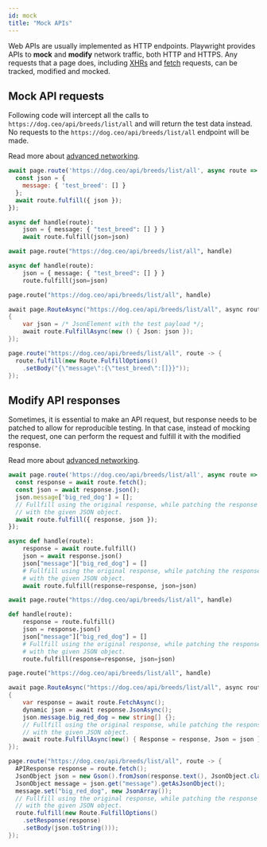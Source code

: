 ```yaml
---
id: mock
title: "Mock APIs"
---
```


Web APIs are usually implemented as HTTP endpoints. Playwright provides APIs to **mock** and **modify** network traffic, both HTTP and HTTPS. Any requests that a page does, including [XHRs](https://developer.mozilla.org/en-US/docs/Web/API/XMLHttpRequest) and
[fetch](https://developer.mozilla.org/en-US/docs/Web/API/Fetch_API) requests, can be tracked, modified and mocked.

## Mock API requests

Following code will intercept all the calls to `https://dog.ceo/api/breeds/list/all` and will return
the test data instead. No requests to the `https://dog.ceo/api/breeds/list/all` endpoint will be made.

Read more about [advanced networking](./network.md).

```js
await page.route('https://dog.ceo/api/breeds/list/all', async route => {
  const json = {
    message: { 'test_breed': [] }
  };
  await route.fulfill({ json });
});
```

```python async
async def handle(route):
    json = { message: { "test_breed": [] } }
    await route.fulfill(json=json)

await page.route("https://dog.ceo/api/breeds/list/all", handle)
```

```python sync
async def handle(route):
    json = { message: { "test_breed": [] } }
    route.fulfill(json=json)

page.route("https://dog.ceo/api/breeds/list/all", handle)
```

```csharp
await page.RouteAsync("https://dog.ceo/api/breeds/list/all", async route =>
{
    var json = /* JsonElement with the test payload */;
    await route.FulfillAsync(new () { Json: json });
});
```

```java
page.route("https://dog.ceo/api/breeds/list/all", route -> {
  route.fulfill(new Route.FulfillOptions()
    .setBody("{\"message\":{\"test_breed\":[]}}"));
});
```

## Modify API responses

Sometimes, it is essential to make an API request, but response needs to be patched to
allow for reproducible testing. In that case, instead of mocking the request, one
can perform the request and fulfill it with the modified response.

Read more about [advanced networking](./network.md).

```js
await page.route('https://dog.ceo/api/breeds/list/all', async route => {
  const response = await route.fetch();
  const json = await response.json();
  json.message['big_red_dog'] = [];
  // Fullfill using the original response, while patching the response body
  // with the given JSON object.
  await route.fulfill({ response, json });
});
```

```python async
async def handle(route):
    response = await route.fulfill()
    json = await response.json()
    json["message"]["big_red_dog"] = []
    # Fullfill using the original response, while patching the response body
    # with the given JSON object.
    await route.fulfill(response=response, json=json)

await page.route("https://dog.ceo/api/breeds/list/all", handle)
```

```python sync
def handle(route):
    response = route.fulfill()
    json = response.json()
    json["message"]["big_red_dog"] = []
    # Fullfill using the original response, while patching the response body
    # with the given JSON object.
    route.fulfill(response=response, json=json)

page.route("https://dog.ceo/api/breeds/list/all", handle)
```

```csharp
await page.RouteAsync("https://dog.ceo/api/breeds/list/all", async route =>
{
    var response = await route.FetchAsync();
    dynamic json = await response.JsonAsync();
    json.message.big_red_dog = new string[] {};
    // Fullfill using the original response, while patching the response body
    // with the given JSON object.
    await route.FulfillAsync(new() { Response = response, Json = json });
});
```

```java
page.route("https://dog.ceo/api/breeds/list/all", route -> {
  APIResponse response = route.fetch();
  JsonObject json = new Gson().fromJson(response.text(), JsonObject.class);
  JsonObject message = json.get("message").getAsJsonObject();
  message.set("big_red_dog", new JsonArray());
  // Fullfill using the original response, while patching the response body
  // with the given JSON object.
  route.fulfill(new Route.FulfillOptions()
    .setResponse(response)
    .setBody(json.toString()));
});
```
